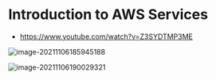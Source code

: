 # Introduction to AWS Services



- https://www.youtube.com/watch?v=Z3SYDTMP3ME



![image-20211106185945188](https://tva1.sinaimg.cn/large/008i3skNgy1gw5msw46jdj31h20u0n39.jpg)



![image-20211106190029321](https://tva1.sinaimg.cn/large/008i3skNgy1gw5mtgvi6rj31h00u0dkp.jpg)